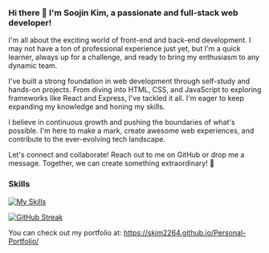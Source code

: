 ### Hi there 👋 I'm Soojin Kim, a passionate and full-stack web developer!

I'm all about the exciting world of front-end and back-end development. I may not have a ton of professional experience just yet, but I'm a quick learner, always up for a challenge, and ready to bring my enthusiasm to any dynamic team.

I've built a strong foundation in web development through self-study and hands-on projects. From diving into HTML, CSS, and JavaScript to exploring frameworks like React and Express, I've tackled it all. I'm eager to keep expanding my knowledge and honing my skills.

I believe in continuous growth and pushing the boundaries of what's possible. I'm here to make a mark, create awesome web experiences, and contribute to the ever-evolving tech landscape.

Let's connect and collaborate! Reach out to me on GitHub or drop me a message. Together, we can create something extraordinary! 🚀

### Skills
[![My Skills](https://skillicons.dev/icons?i=js,ts,html,css,react,babel,bootstrap,express,firebase,git,jest,java,python,mongodb,nodejs,postman,pug,sass)](https://skillicons.dev)

[![GitHub Streak](https://streak-stats.demolab.com/?user=skim2264)](https://git.io/streak-stats)

You can check out my portfolio at: https://skim2264.github.io/Personal-Portfolio/

<!--
**skim2264/skim2264** is a ✨ _special_ ✨ repository because its `README.md` (this file) appears on your GitHub profile.

Here are some ideas to get you started:

- 🔭 I’m currently working on ...
- 🌱 I’m currently learning ...
- 👯 I’m looking to collaborate on ...
- 🤔 I’m looking for help with ...
- 💬 Ask me about ...
- 📫 How to reach me: ...
- 😄 Pronouns: ...
- ⚡ Fun fact: ...
-->
